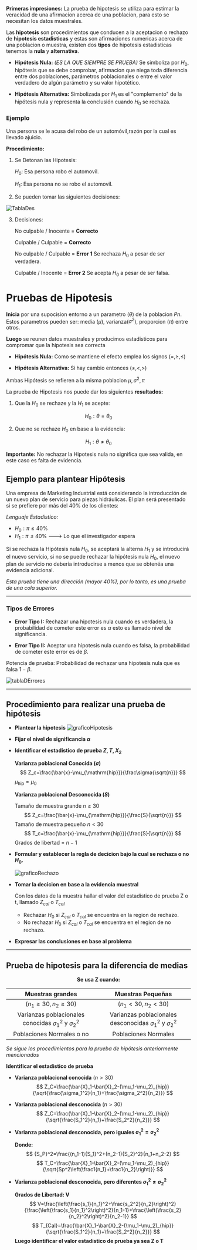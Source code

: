 **Primeras impresiones:**
La prueba de hipotesis se utiliza para estimar la veracidad de una afirmacion acerca de una poblacion, para esto se necesitan los datos muestrales.

Las **hipotesis** son procedimientos que conducen a la aceptacion o rechazo de **hipotesis estadisticas** y estas son afirmaciones numericas acerca de una poblacion o muestra, existen dos **tipos** de hipotesis estadisticas tenemos la **nula** y **alternativa**.

* **Hipótesis Nula:** *(ES LA QUE SIEMPRE SE PRUEBA)* Se simboliza por $H_0$, hipótesis que se debe comprobar, afirmacion que niega toda diferencia entre dos poblaciones, parámetros poblacionales o entre el valor verdadero de algún parámetro y su valor hipotético.

* **Hipótesis Alternativa:** Simbolizada por $H_1$ es el "complemento" de la hipótesis nula y representa la
conclusión cuando $H_0$ se rechaza.

### Ejemplo
Una persona se le acusa del robo de un automóvil,razón por la cual es llevado ajuicio.

**Procedimiento:**

1. Se Detonan las Hipotesis:

    $H_0$: Esa persona robo el automovil.

    $H_1$: Esa persona no se robo el automovil.

2. Se pueden tomar las siguientes decisiones:

![TablaDes](../Images/decisionesEjem.png)

3. Decisiones:
    
    No culpable / Inocente = **Correcto**

    Culpable / Culpable = **Correcto**

    No culpable / Culpable = **Error 1** Se rechaza $H_0$ a pesar de ser verdadera.

    Culpable / Inocente = **Error 2** Se acepta $H_0$ a pesar de ser falsa.

# Pruebas de Hipotesis
 **Inicia** por una supocision entorno a un parametro ($\theta$) de la poblacion $Pn$. Estos parametros pueden ser: media ($\mu$), varianza($\sigma^2$), proporcion ($\pi$) entre otros.

**Luego** se reunen datos muestrales y producimos estadisticos para compromar que la hipotesis sea correcta



* **Hipótesis Nula:** Como se mantiene el efecto emplea los signos ($=,\geq,\leq$)

* **Hipótesis Alternativa:** Si hay cambio entonces ($\neq,<,>$)

Ambas Hipótesis se refieren a la misma poblacion $\mu,\sigma^2,\pi$

La prueba de Hipotesis nos puede dar los siguientes **resultados:**

1. Que la $H_0$ se rechaze y la $H_1$ se acepte:

$$
H_0:\theta=\theta_0
$$

2. Que no se rechaze $H_0$ en base a la evidencia:

$$
H_1:\theta\neq\theta_0
$$

**Importante:** No rechazar la Hipotesis nula no significa que sea valida, en este caso es falta de evidencia.

## Ejemplo para plantear Hipótesis
Una empresa de Marketing Industrial está considerando Ia introducción de un nuevo plan de servicio para piezas hidráulicas. El plan será presentado si se prefiere por más del 40% de los clientes:

*Lenguaje Estadistico:*

* $H_0:\pi\leq40$%
* $H_1:\pi\leq40$% ---> Lo que el investigador espera

Si se rechaza la Hipótesis nula $H_0$, se aceptará la alterna $H_1$ y se introducirá el nuevo servicio, si no se puede rechazar la hipótesis nula $H_0$, el nuevo plan de servicio no debería introducirse a menos que se obtenéa una evidencia adicional.

*Esta prueba tiene una dirección (mayor 40%), por lo tanto, es una prueba de una cola superior.*

---
### Tipos de Errores
* **Error Tipo I:** Rechazar una hipotesis nula cuando es verdadera, la probabilidad de cometer este error es $\alpha$ esto es llamado nivel de significancia.

* **Error Tipo II:** Aceptar una hipotesis nula cuando es falsa, la probabilidad de cometer este error es de $\beta$.

Potencia de prueba: Probabilidad de rechazar una hipotesis nula que es falsa $1-\beta$.

![tablaDErrores](../Images/tablaErrores.png)

---
## Procedimiento para realizar una prueba de hipótesis

* **Plantear la hipotesis**
![graficoHipotesis](../Images/graficoHipotesis.png)
* **Fijar el nivel de significancia $\alpha$**

* **Identificar el estadistico de prueba $Z,T,X_2$**
    
    **Varianza poblacional Conocida ($\sigma$)**
    $$
    Z_c=\frac{\bar{x}-\mu_{\mathrm{hip}}}{\frac\sigma{\sqrt{n}}}
    $$
    $\mu_{\mathrm{hip}}=\mu_0$

    **Varianza poblacional Desconocida ($S$)**

    Tamaño de muestra grande $n\geq30$
    $$
    Z_c=\frac{\bar{x}-\mu_{\mathrm{hip}}}{\frac{S}{\sqrt{n}}}
    $$
    Tamaño de muestra pequeño $n<30$
    $$
    T_c=\frac{\bar{x}-\mu_{\mathrm{hip}}}{\frac{S}{\sqrt{n}}}
    $$
    Grados de libertad = $n-1$
* **Formular y establecer la regla de decicion bajo la cual se rechaza o no $H_0$.**

    ![graficoRechazo](../Images/regionRechazo.png)
* **Tomar la decicion en base a la evidencia muestral**

    Con los datos de la muestra hallar el valor del estadístico de prueba Z o t, llamado $Z_{cal}$ o $T_{cal}$
    * Rechazar $H_0$ si $Z_{cal}$ o $T_{cal}$ se encuentra en la region de rechazo.
    * No rechazar $H_0$ si $Z_{cal}$ o $T_{cal}$ se encuentra en el region de no rechazo.

* **Expresar las conclusiones en base al problema**
---
## Prueba de hipotesis para la diferencia de medias

<div align="center">

**Se usa Z cuando:**

| Muestras grandes | Muestras Pequeñas |
| :-: | :-: |
| ($n_1\geq 30, n_2\geq30$) | ($n_1<30,n_2<30$) |
| Varianzas poblacionales conocidas $\sigma_1^2$ y $\sigma_2^2$ | Varianzas poblacionales desconocidas $\sigma_1^2$ y $\sigma_2^2$ | 
| Poblaciones Normales o no | Poblaciones Normales |

</div>

*Se sigue los procedimientos para la prueba de hipótesis anteriormente mencionados*

**Identificar el estadistico de prueba**
    
* **Varianza poblacional conocida** $(n>30)$
$$
Z_C=\frac{\bar{X}_1-\bar{X}_2-(\mu_1-\mu_2)_{hip}}{\sqrt{\frac{\sigma_1^2}{n_1}+\frac{\sigma_2^2}{n_2}}}
$$

* **Varianza poblacional desconocida** ($n>30$)
$$
Z_C=\frac{\bar{X}_1-\bar{X}_2-(\mu_1-\mu_2)_{hip}}{\sqrt{\frac{S_1^2}{n_1}+\frac{S_2^2}{n_2}}}
$$
* **Varianza poblacional desconocida, pero iguales $\sigma_1^2=\sigma_2^2$**

    **Donde:**
    $$
    {S_P}^2=\frac{(n_1-1){S_1}^2+(n_2-1){S_2}^2}{n_1+n_2-2}
    $$
    $$
    T_C=\frac{\bar{X}_1-\bar{X}_2-(\mu_1-\mu_2)_{hip}}{\sqrt{Sp^2\left(\frac1{n_1}+\frac1{n_2}\right)}}
    $$

* **Varianza poblacional desconocida, pero diferentes $\sigma_1^2\neq\sigma_2^2$**

    **Grados de Libertad: V**
    $$
    V=\frac{\left(\frac{s_1}{n_1}^2+\frac{s_2^2}{n_2}\right)^2}{\frac{\left(\frac{s_1}{n_1}^2\right)^2}{n_1-1}+\frac{\left(\frac{s_2}{n_2}^2\right)^2}{n_2-1}}
    $$
    $$
    T_{Cal}=\frac{\bar{X}_1-\bar{X}_2-(\mu_1-\mu_2)_{hip}}{\sqrt{\frac{S_1^2}{n_1}+\frac{S_2^2}{n_2}}}
    $$
**Luego identificar el valor estadistico de prueba ya sea Z o T**


